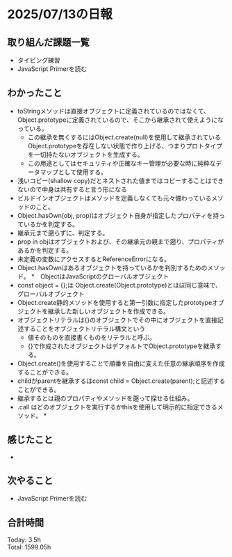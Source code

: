 # 2025/07/13の日報
## 取り組んだ課題一覧
* タイピング練習
* JavaScript Primerを読む
## わかったこと 
* toStringメソッドは直接オブジェクトに定義されているのではなくて、Object.prototypeに定義されているので、そこから継承されて使えようになっている。
  * この継承を無くするにはObject.create(null)を使用して継承されているObject.prototypeを存在しない状態で作り上げる、つまりプロトタイプを一切持たないオブジェクトを生成する。
  *  この用途としてはセキュリティや正確なキー管理が必要な時に純粋なデータマップとして使用する。
*  浅いコピー(shallow copy)だとネストされた値まではコピーすることはできないので中身は共有すると言う形になる
*  ビルドインオブジェクトはメソッドを定義しなくても元々備わっているメソッドのこと。
*  Object.hasOwn(obj, prop)はオブジェクト自身が指定したプロパティを持っているかを判定する。
  * 継承元まで遡らずに、判定する。
  * prop in objはオブジェクトおよび、その継承元の親まで遡り、プロパティがあるかを判定する。
* 未定義の変数にアクセスするとReferenceErrorになる。
* Object.hasOwnはあるオブジェクトを持っているかを判別するためのメソッド。
*　ObjectはJavaScriptのグローバルオブジェクト
* const object = {};は Object.create(Object.prototype)とほぼ同じ意味で、グローバルオブジェクト
* Object.create静的メソッドを使用すると第一引数に指定したprototypeオブジェクトを継承した新しいオブジェクトを作成できる。
* オブジェクトリテラルは{}のオブジェクトでその中にオブジェクトを直接記述することをオブジェクトリテラル構文という
  * 値そのものを直接書くものをリテラルと呼ぶ。
  * {}で作成されたオブジェクトはデフォルトでObject.prototypeを継承する。
* Object.create()を使用することで順番を自由に変えた任意の継承順序を作成することができる。
* childがparentを継承するはconst child = Object.create(parent);と記述することができる。
* 継承するとは親のプロパティやメソッドを遡って探せる仕組み。
* .call はどのオブジェクトを実行するかthisを使用して明示的に指定できるメソッド。
  *     
            
## 感じたこと
* 
## 次やること
* JavaScript Primerを読む
##  合計時間 
Today: 3.5h<br>
Total: 1599.05h

